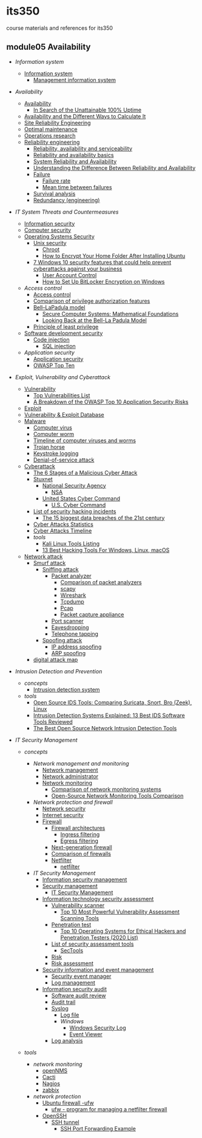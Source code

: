 # its350
course materials and references for its350

## module05 Availability

* _Information system_
  * [Information system](https://en.wikipedia.org/wiki/Information\_system)
    * [Management information system](https://en.wikipedia.org/wiki/Management\_information\_system)

* _Availability_
  * [Availability](https://en.wikipedia.org/wiki/Availability)
    * [In Search of the Unattainable 100% Uptime](https://mgrconsultinggroup.com/in-search-of-the-unattainable-100-uptime/)
  * [Availability and the Different Ways to Calculate It](https://www.weibull.com/hotwire/issue79/relbasics79.htm)
  * [Site Reliability Engineering](https://en.wikipedia.org/wiki/Site\_Reliability\_Engineering)  
  * [Optimal maintenance](https://en.wikipedia.org/wiki/Optimal\_maintenance)
  * [Operations research](https://en.wikipedia.org/wiki/Operations\_research)
  * [Reliability engineering](https://en.wikipedia.org/wiki/Reliability\_engineering)
    * [Reliability, availability and serviceability](https://en.wikipedia.org/wiki/Reliability,\_availability\_and\_serviceability)
    * [Reliability and availability basics](http://www.eventhelix.com/RealtimeMantra/FaultHandling/reliability\_availability\_basics.htm) 
    * [System Reliability and Availability](http://www.eventhelix.com/RealtimeMantra/FaultHandling/system\_reliability\_availability.htm)
    * [Understanding the Difference Between Reliability and Availability](https://reliabilityweb.com/tips/article/understanding\_the\_difference\_between\_reliability\_and\_availability/)
    * [Failure](https://en.wikipedia.org/wiki/Failure)
      * [Failure rate](https://en.wikipedia.org/wiki/Failure\_rate) 
      * [Mean time between failures](https://en.wikipedia.org/wiki/Mean\_time\_between\_failures)
    * [Survival analysis](https://en.wikipedia.org/wiki/Survival\_analysis)
    * [Redundancy (engineering)](https://en.wikipedia.org/wiki/Redundancy\_\(engineering\))

* _IT System Threats and Countermeasures_
  * [Information security](https://en.wikipedia.org/wiki/Information\_security)
  * [Computer security](https://en.wikipedia.org/wiki/Computer\_security)
  * [Operating Systems Security](http://wiki.cas.mcmaster.ca/index.php/Operating\_Systems\_Security)
    * [Unix security](https://en.wikipedia.org/wiki/Unix\_security)
      * [Chroot](https://en.wikipedia.org/wiki/Chroot)
      * [How to Encrypt Your Home Folder After Installing Ubuntu](https://www.howtogeek.com/116032/how-to-encrypt-your-home-folder-after-installing-ubuntu/)
    * [7 Windows 10 security features that could help prevent cyberattacks against your business](https://www.techrepublic.com/article/7-windows-10-security-features-that-could-help-prevent-cyberattacks-against-your-business/)
      * [User Account Control](https://en.wikipedia.org/wiki/User\_Account\_Control)
      * [How to Set Up BitLocker Encryption on Windows](https://www.howtogeek.com/192894/how-to-set-up-bitlocker-encryption-on-windows/)
  * _Access control_ 
    * [Access control](https://en.wikipedia.org/wiki/Access\_control)  
    * [Comparison of privilege authorization features](https://en.wikipedia.org/wiki/Comparison\_of\_privilege\_authorization\_features)   
    * [Bell–LaPadula model](https://en.wikipedia.org/wiki/Bell%E2%80%93LaPadula\_model)
      * [Secure Computer Systems: Mathematical Foundations](./papers/208403fef265fd0e4ad2b4c7ed4c33d45ff2.pdf)
      * [Looking Back at the Bell-La Padula Model](./papers/Bell.pdf)
    * [Principle of least privilege](https://en.wikipedia.org/wiki/Principle\_of\_least\_privilege)
  * [Software development security](https://en.wikipedia.org/wiki/Software\_development\_security)  
    * [Code injection](https://en.wikipedia.org/wiki/Code\_injection)
      * [SQL injection](https://en.wikipedia.org/wiki/SQL\_injection)
  * _Application security_
    * [Application security](https://en.wikipedia.org/wiki/Application\_security)
    * [OWASP Top Ten](https://owasp.org/www-project-top-ten/)    

* _Exploit, Vulnerability and Cyberattack_
  * [Vulnerability](https://en.wikipedia.org/wiki/Vulnerability\_\(computing\))
    * [Top Vulnerabilities List](https://www.whitehatsec.com/faq/content/top-vulnerabilities-list)
    * [A Breakdown of the OWASP Top 10 Application Security Risks](https://torquemag.io/2018/05/owasp-top-10-application-security-risks/)
  * [Exploit](https://en.wikipedia.org/wiki/Exploit\_\(computer\_security\))
  * [Vulnerability & Exploit Database](https://www.rapid7.com/db/)
  * [Malware](https://en.wikipedia.org/wiki/Malware)
    * [Computer virus](https://en.wikipedia.org/wiki/Computer\_virus)
    * [Computer worm](https://en.wikipedia.org/wiki/Computer\_worm)
    * [Timeline of computer viruses and worms](https://en.wikipedia.org/wiki/Timeline\_of\_computer\_viruses\_and\_worms)
    * [Trojan horse](https://en.wikipedia.org/wiki/Trojan\_horse\_\(computing\))
    * [Keystroke logging](https://en.wikipedia.org/wiki/Keystroke\_logging)
    * [Denial-of-service attack](https://en.wikipedia.org/wiki/Denial-of-service\_attack)
  * [Cyberattack](https://en.wikipedia.org/wiki/Cyberattack)
    * [The 6 Stages of a Malicious Cyber Attack](./papers/6-stages-of-a-malicious-cyber-attack-whitepaper.pdf)
    * [Stuxnet](https://en.wikipedia.org/wiki/Stuxnet)
      * [National Security Agency](https://en.wikipedia.org/wiki/National\_Security\_Agency)
        * [NSA](https://www.nsa.gov/)
      * [United States Cyber Command](https://en.wikipedia.org/wiki/United\_States\_Cyber\_Command)
        * [U.S. Cyber Command](https://www.cybercom.mil/)
    * [List of security hacking incidents](https://en.wikipedia.org/wiki/List\_of\_security\_hacking\_incidents)
      * [The 15 biggest data breaches of the 21st century](https://www.csoonline.com/article/2130877/the-biggest-data-breaches-of-the-21st-century.html)
    * [Cyber Attacks Statistics](https://www.hackmageddon.com/category/security/cyber-attacks-statistics/)
    * [Cyber Attacks Timeline](https://www.hackmageddon.com/category/security/cyber-attacks-timeline/)
    * _tools_
      * [Kali Linux Tools Listing](https://tools.kali.org/tools-listing)
      * [13 Best Hacking Tools For Windows, Linux, macOS](https://fossbytes.com/best-hacking-tools-of-2016-windows-linux-mac-osx/)
  * [Network attack](https://en.wikipedia.org/wiki/Network_security)
    * [Smurf attack](https://en.wikipedia.org/wiki/Smurf_attack)
      * [Sniffing attack](https://en.wikipedia.org/wiki/Sniffing_attack)
        * [Packet analyzer](https://en.wikipedia.org/wiki/Packet_analyzer)
          * [Comparison of packet analyzers](https://en.wikipedia.org/wiki/Comparison_of_packet_analyzers)
          * [scapy](https://scapy.net/)
          * [Wireshark](https://en.wikipedia.org/wiki/Wireshark)
          * [Tcpdump](https://en.wikipedia.org/wiki/Tcpdump)
          * [Pcap](https://en.wikipedia.org/wiki/Pcap)
          * [Packet capture appliance](https://en.wikipedia.org/wiki/Packet_capture_appliance)
        * [Port scanner](https://en.wikipedia.org/wiki/Port_scanner)
        * [Eavesdropping](https://en.wikipedia.org/wiki/Eavesdropping)
        * [Telephone tapping](https://en.wikipedia.org/wiki/Telephone_tapping)
      * [Spoofing attack](https://en.wikipedia.org/wiki/Spoofing_attack)
        * [IP address spoofing](https://en.wikipedia.org/wiki/IP_address_spoofing)
        * [ARP spoofing](https://en.wikipedia.org/wiki/ARP_spoofing)
    * [digital attack map](https://www.digitalattackmap.com/)

* _Intrusion Detection and Prevention_
  * _concepts_
    * [Intrusion detection system](https://en.wikipedia.org/wiki/Intrusion\_detection\_system)
  * _tools_
    * [Open Source IDS Tools: Comparing Suricata, Snort, Bro (Zeek), Linux](https://cybersecurity.att.com/blogs/security-essentials/open-source-intrusion-detection-tools-a-quick-overview)
    * [Intrusion Detection Systems Explained: 13 Best IDS Software Tools Reviewed](https://www.comparitech.com/net-admin/network-intrusion-detection-tools/)
    * [The Best Open Source Network Intrusion Detection Tools](https://www.opensourceforu.com/2017/04/best-open-source-network-intrusion-detection-tools/)

* _IT Security Management_
  * _concepts_
    * _Network management and monitoring_
      * [Network management](https://en.wikipedia.org/wiki/Network\_management)
      * [Network administrator](https://en.wikipedia.org/wiki/Network\_administrator)
      * [Network monitoring](https://en.wikipedia.org/wiki/Network\_monitoring)
        * [Comparison of network monitoring systems](https://en.wikipedia.org/wiki/Comparison\_of\_network\_monitoring\_systems)
        * [Open-Source Network Monitoring Tools Comparison](https://www.dnsstuff.com/open-source-network-monitoring-tools)
    * _Network protection and firewall_
      * [Network security](https://en.wikipedia.org/wiki/Network\_security)
      * [Internet security](https://en.wikipedia.org/wiki/Internet\_security)
      * [Firewall](https://en.wikipedia.org/wiki/Firewall\_\(computing\))
        * [Firewall architectures](https://docstore.mik.ua/orelly/networking/firewall/ch04\_02.htm)
          * [Ingress filtering](https://en.wikipedia.org/wiki/Ingress_filtering)
          * [Egress filtering](https://en.wikipedia.org/wiki/Egress_filtering)
        * [Next-generation firewall](https://en.wikipedia.org/wiki/Next-generation\_firewall)
        * [Comparison of firewalls](https://en.wikipedia.org/wiki/Comparison\_of\_firewalls)
        * [Netfilter](https://en.wikipedia.org/wiki/Netfilter)
          * [netfilter](https://netfilter.org/)
    * _IT Security Management_
      * [Information security management](https://en.wikipedia.org/wiki/Information\_security\_management)
      * [Security management](https://en.wikipedia.org/wiki/Security\_management)
        * [IT Security Management](https://wiki.en.it-processmaps.com/index.php/IT\_Security\_Management)
      * [Information technology security assessment](https://en.wikipedia.org/wiki/Information\_technology\_security\_assessment)
        * [Vulnerability scanner](https://en.wikipedia.org/wiki/Vulnerability\_scanner)
          * [Top 10 Most Powerful Vulnerability Assessment Scanning Tools](https://www.softwaretestinghelp.com/vulnerability-assessment-tools/)
        * [Penetration test](https://en.wikipedia.org/wiki/Penetration\_test)
          * [Top 10 Operating Systems for Ethical Hackers and Penetration Testers (2020 List)](https://medium.com/lotus-fruit/top-10-operating-systems-for-ethical-hackers-and-penetration-testers-2020-list-b523b611cdbb)
        * [List of security assessment tools](https://en.wikipedia.org/wiki/List\_of\_security\_assessment\_tools)
          * [SecTools](https://sectools.org/)
        * [Risk](https://en.wikipedia.org/wiki/Risk)
        * [Risk assessment](https://en.wikipedia.org/wiki/Risk\_assessment) 
      * [Security information and event management](https://en.wikipedia.org/wiki/Security\_information\_and\_event\_management)
        * [Security event manager](https://en.wikipedia.org/wiki/Security\_event\_manager)
        * [Log management](https://en.wikipedia.org/wiki/Log\_management)
      * [Information security audit](https://en.wikipedia.org/wiki/Information\_security\_audit)
        * [Software audit review](https://en.wikipedia.org/wiki/Software\_audit\_review)
        * [Audit trail](https://en.wikipedia.org/wiki/Audit\_trail)
        * [Syslog](https://en.wikipedia.org/wiki/Syslog)
          * [Log file](https://en.wikipedia.org/wiki/Log\_file)
          * _Windows_
            * [Windows Security Log](https://en.wikipedia.org/wiki/Windows\_Security\_Log)
            * [Event Viewer](https://en.wikipedia.org/wiki/Event\_Viewer)
        * [Log analysis](https://en.wikipedia.org/wiki/Log\_analysis)


  * _tools_
    * _network monitoring_
      * [openNMS](https://www.opennms.com/)  
      * [Cacti](https://www.cacti.net/)  
      * [Nagios](https://www.nagios.org/)
      * [zabbix](https://www.zabbix.com/)
    * _network protection_
      * [Ubuntu firewall -ufw](https://ubuntu.com/server/docs/security-firewall)
        * [ufw - program for managing a netfilter firewall](http://manpages.ubuntu.com/manpages/focal/en/man8/ufw.8.html)
      * [OpenSSH](https://en.wikibooks.org/wiki/OpenSSH)
        * [SSH tunnel](https://www.ssh.com/ssh/tunneling/)
          * [SSH Port Forwarding Example](https://www.ssh.com/ssh/tunneling/example)


    